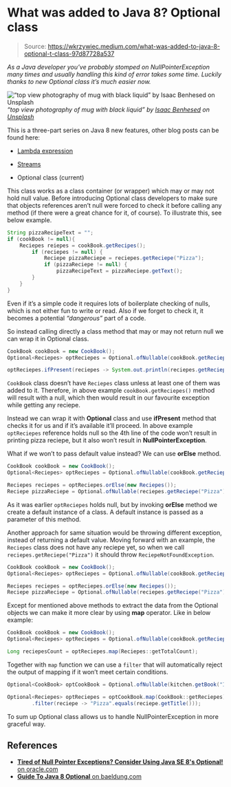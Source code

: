 
# What was added to Java 8? Optional<T> class
> Source: https://wkrzywiec.medium.com/what-was-added-to-java-8-optional-t-class-97d87728a537

*As a Java developer you’ve probably stomped on NullPointerException many times and usually handling this kind of error takes some time. Luckily thanks to new Optional class it’s much easier now.*

![“top view photography of mug with black liquid” by [Isaac Benhesed](https://unsplash.com/@isaacbenhesed?utm_source=medium&utm_medium=referral) on [Unsplash](https://unsplash.com?utm_source=medium&utm_medium=referral)](https://cdn-images-1.medium.com/max/4884/0*eFP8QMp8QbojNSTA)*“top view photography of mug with black liquid” by [Isaac Benhesed](https://unsplash.com/@isaacbenhesed?utm_source=medium&utm_medium=referral) on [Unsplash](https://unsplash.com?utm_source=medium&utm_medium=referral)*

This is a three-part series on Java 8 new features, other blog posts can be found here:

* [Lambda expression](https://medium.com/@wkrzywiec/what-was-added-to-java-8-lambda-expressions-7b2735efb287)

* [Streams](https://medium.com/@wkrzywiec/what-was-added-to-java-8-streams-1d1f86c0628f)

* Optional<T> class (current)

This class works as a class container (or wrapper) which may or may not hold null value. Before introducing Optional class developers to make sure that objects references aren’t null were forced to check it before calling any method (if there were a great chance for it, of course). To illustrate this, see below example.

```java
String pizzaRecipeText = "";
if (cookBook != null){
	Reciepes reiepes = cookBook.getRecipes();
		if (reciepes != null) {
			Reciepe pizzaReciepe = reciepes.getReciepe("Pizza");
			if (pizzaReciepe != null) {
				pizzaRecipeText = pizzaReciepe.getText();
		}
	}
}
```

Even if it’s a simple code it requires lots of boilerplate checking of nulls, which is not either fun to write or read. Also if we forget to check it, it becomes a potential *“dangerous”* part of a code.

So instead calling directly a class method that may or may not return null we can wrap it in Optional class.

```java
CookBook cookBook = new CookBook();
Optional<Reciepes> optReciepes = Optional.ofNullable(cookBook.getReciepes());

optReciepes.ifPresent(reciepes -> System.out.println(reciepes.getReciepe("Pizza")));
```

`CookBook` class doesn’t have `Reciepes` class unless at least one of them was added to it. Therefore, in above example `cookBook.getReciepes()` method will result with a null, which then would result in our favourite exception while getting any reciepe.

Instead we can wrap it with **Optional** class and use **ifPresent** method that checks it for us and if it’s available it’ll proceed. In above example `optReciepes` reference holds null so the 4th line of the code won’t result in printing pizza reciepe, but it also won’t result in **NullPointerException**.

What if we won’t to pass default value instead? We can use **orElse** method.

```java
CookBook cookBook = new CookBook();
Optional<Reciepes> optReciepes = Optional.ofNullable(cookBook.getReciepes());

Reciepes reciepes = optReciepes.orElse(new Reciepes());
Reciepe pizzaReciepe = Optional.ofNullable(reciepes.getReciepe("Pizza")).orElse(new Reciepe());
```

As it was earlier `optReciepes` holds null, but by invoking **orElse** method we create a default instance of a class. A default instance is passed as a parameter of this method.

Another approach for same situation would be throwing different exception, instead of returning a default value. Moving forward with an example, the `Reciepes` class does not have any reciepe yet, so when we call `reciepes.getReciepe("Pizza")` it should throw `ReciepeNotFoundException`.

```java
CookBook cookBook = new CookBook();
Optional<Reciepes> optReciepes = Optional.ofNullable(cookBook.getReciepes());

Reciepes reciepes = optReciepes.orElse(new Reciepes());
Reciepe pizzaReciepe = Optional.ofNullable(reciepes.getReciepe("Pizza")).orElseThrow(ReciepeNotFoundException::new);
```

Except for mentioned above methods to extract the data from the Optional objects we can make it more clear by using **map** operator. Like in below example:

```java
CookBook cookBook = new CookBook();
Optional<Reciepes> optReciepes = Optional.ofNullable(cookBook.getReciepes());

Long reciepesCount = optReciepes.map(Reciepes::getTotalCount);
```

Together with `map` function we can use a `filter` that will automatically reject the output of mapping if it won’t meet certain conditions.

```java
Optional<CookBook> optCookBook = Optional.ofNullable(kitchen.getBook("Italian"));

Optional<Reciepes> optReciepes = optCookBook.map(CookBook::getReciepes)
        .filter(reciepe -> "Pizza".equals(reciepe.getTitle()));
```

To sum up Optional class allows us to handle NullPointerException in more graceful way.

## References
* [**Tired of Null Pointer Exceptions? Consider Using Java SE 8's Optional!** on oracle.com](https://www.oracle.com/technetwork/articles/java/java8-optional-2175753.html)
* [**Guide To Java 8 Optional** on baeldung.com](https://www.baeldung.com/java-optional)
